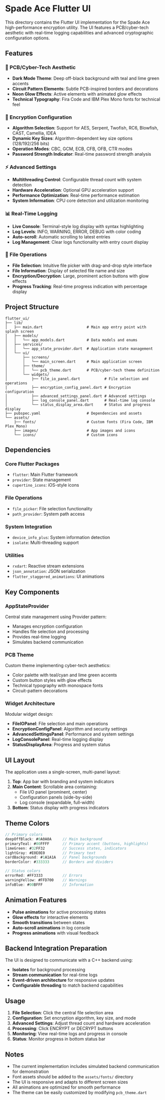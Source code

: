 # Spade Ace Flutter UI

This directory contains the Flutter UI implementation for the Spade Ace high-performance encryption utility. The UI features a PCB/cyber-tech aesthetic with real-time logging capabilities and advanced cryptographic configuration options.

## Features

### 🎨 PCB/Cyber-Tech Aesthetic
- **Dark Mode Theme**: Deep off-black background with teal and lime green accents
- **Circuit Pattern Elements**: Subtle PCB-inspired borders and decorations
- **Neon Glow Effects**: Active elements with animated glow effects
- **Technical Typography**: Fira Code and IBM Plex Mono fonts for technical feel

### 🔐 Encryption Configuration
- **Algorithm Selection**: Support for AES, Serpent, Twofish, RC6, Blowfish, CAST, Camellia, IDEA
- **Dynamic Key Sizes**: Algorithm-dependent key size options (128/192/256 bits)
- **Operation Modes**: CBC, GCM, ECB, CFB, OFB, CTR modes
- **Password Strength Indicator**: Real-time password strength analysis

### ⚡ Advanced Settings
- **Multithreading Control**: Configurable thread count with system detection
- **Hardware Acceleration**: Optional GPU acceleration support
- **Performance Optimization**: Real-time performance estimation
- **System Information**: CPU core detection and utilization monitoring

### 📊 Real-Time Logging
- **Live Console**: Terminal-style log display with syntax highlighting
- **Log Levels**: INFO, WARNING, ERROR, DEBUG with color coding
- **Auto-scroll**: Automatic scrolling to latest entries
- **Log Management**: Clear logs functionality with entry count display

### 📁 File Operations
- **File Selection**: Intuitive file picker with drag-and-drop style interface
- **File Information**: Display of selected file name and size
- **Encryption/Decryption**: Large, prominent action buttons with glow effects
- **Progress Tracking**: Real-time progress indication with percentage display

## Project Structure

```
flutter_ui/
├── lib/
│   ├── main.dart                    # Main app entry point with splash screen
│   ├── models/
│   │   └── app_models.dart          # Data models and enums
│   ├── services/
│   │   └── app_state_provider.dart  # Application state management
│   └── ui/
│       ├── screens/
│       │   └── main_screen.dart     # Main application screen
│       ├── theme/
│       │   └── pcb_theme.dart       # PCB/cyber-tech theme definition
│       └── widgets/
│           ├── file_io_panel.dart           # File selection and operations
│           ├── encryption_config_panel.dart # Encryption configuration
│           ├── advanced_settings_panel.dart # Advanced settings
│           ├── log_console_panel.dart       # Real-time log console
│           └── status_display_area.dart     # Status and progress display
├── pubspec.yaml                     # Dependencies and assets
└── assets/
    ├── fonts/                       # Custom fonts (Fira Code, IBM Plex Mono)
    ├── images/                      # App images and icons
    └── icons/                       # Custom icons
```

## Dependencies

### Core Flutter Packages
- `flutter`: Main Flutter framework
- `provider`: State management
- `cupertino_icons`: iOS-style icons

### File Operations
- `file_picker`: File selection functionality
- `path_provider`: System path access

### System Integration
- `device_info_plus`: System information detection
- `isolate`: Multi-threading support

### Utilities
- `rxdart`: Reactive stream extensions
- `json_annotation`: JSON serialization
- `flutter_staggered_animations`: UI animations

## Key Components

### AppStateProvider
Central state management using Provider pattern:
- Manages encryption configuration
- Handles file selection and processing
- Provides real-time logging
- Simulates backend communication

### PCB Theme
Custom theme implementing cyber-tech aesthetics:
- Color palette with teal/cyan and lime green accents
- Custom button styles with glow effects
- Technical typography with monospace fonts
- Circuit-pattern decorations

### Widget Architecture
Modular widget design:
- **FileIOPanel**: File selection and main operations
- **EncryptionConfigPanel**: Algorithm and security settings
- **AdvancedSettingsPanel**: Performance and system settings
- **LogConsolePanel**: Real-time logging display
- **StatusDisplayArea**: Progress and system status

## UI Layout

The application uses a single-screen, multi-panel layout:

1. **Top**: App bar with branding and system indicators
2. **Main Content**: Scrollable area containing:
   - File I/O panel (prominent, center)
   - Configuration panels (side-by-side)
   - Log console (expandable, full-width)
3. **Bottom**: Status display with progress indicators

## Theme Colors

```dart
// Primary colors
deepOffBlack: #0A0A0A     // Main background
primaryTeal: #00FFFF      // Primary accent (buttons, highlights)
limeGreen: #32FF32        // Success states, indicators
lightGray: #E0E0E0        // Primary text
cardBackground: #1A1A1A   // Panel backgrounds
borderColor: #333333      // Borders and dividers

// Status colors
errorRed: #FF3333         // Errors
warningYellow: #FFD700    // Warnings
infoBlue: #00BFFF         // Information
```

## Animation Features

- **Pulse animations** for active processing states
- **Glow effects** for interactive elements
- **Smooth transitions** between states
- **Auto-scroll animations** in log console
- **Progress animations** with visual feedback

## Backend Integration Preparation

The UI is designed to communicate with a C++ backend using:
- **Isolates** for background processing
- **Stream communication** for real-time logs
- **Event-driven architecture** for responsive updates
- **Configurable threading** to match backend capabilities

## Usage

1. **File Selection**: Click the central file selection area
2. **Configuration**: Set encryption algorithm, key size, and mode
3. **Advanced Settings**: Adjust thread count and hardware acceleration
4. **Processing**: Click ENCRYPT or DECRYPT buttons
5. **Monitoring**: View real-time logs and progress in console
6. **Status**: Monitor progress in bottom status bar

## Notes

- The current implementation includes simulated backend communication for demonstration
- Font assets should be added to the `assets/fonts/` directory
- The UI is responsive and adapts to different screen sizes
- All animations are optimized for smooth performance
- The theme can be easily customized by modifying `pcb_theme.dart`